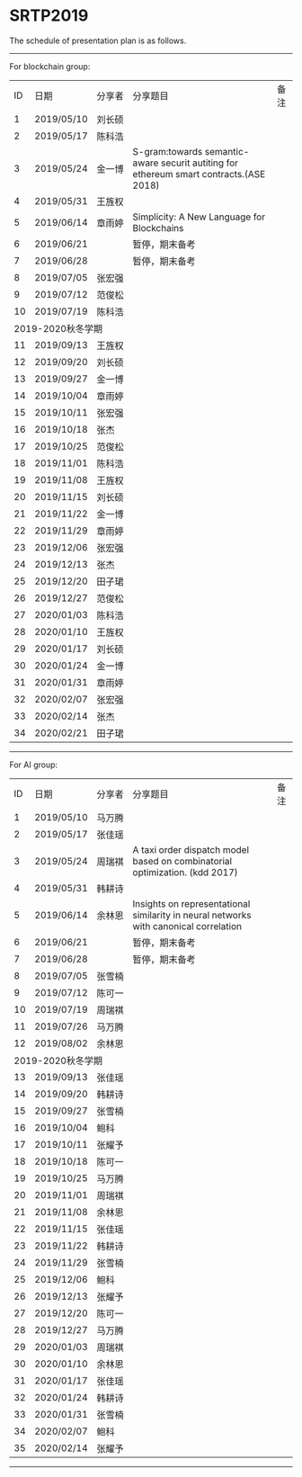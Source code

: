 # SRTP2019 <br>
The schedule of presentation plan is as follows.<br>
<hr>
For blockchain group: <br>
<table style="width:100%">
<tr><td>ID</td><td NOWRAP>日期</td><td NOWRAP>分享者</td><td>分享题目</td><td>备注</td></tr>
<tr><td>1</td><td NOWRAP>2019/05/10</td><td NOWRAP>刘长硕</td><td></td><td></td></tr>
<tr><td>2</td><td NOWRAP>2019/05/17</td><td NOWRAP>﻿陈科浩</td><td></td><td></td></tr>
<tr><td>3</td><td NOWRAP>2019/05/24</td><td NOWRAP>﻿金一博</td><td>S-gram:towards semantic-aware securit autiting for ethereum smart contracts.(ASE 2018)</td><td></td></tr>
<tr><td>4</td><td NOWRAP>2019/05/31</td><td NOWRAP>﻿王旌权</td><td></td><td></td></tr>
<tr><td>5</td><td NOWRAP>2019/06/14</td><td NOWRAP>章雨婷</td><td>﻿Simplicity: A New Language for Blockchains</td><td></td></tr>
<tr><td>6</td><td NOWRAP>2019/06/21</td><td NOWRAP></td><td>暂停，期末备考</td><td></td></tr>
<tr><td>7</td><td NOWRAP>2019/06/28</td><td NOWRAP></td><td>暂停，期末备考</td><td></td></tr>
<tr><td>8</td><td NOWRAP>2019/07/05</td><td NOWRAP>张宏强</td><td></td><td></td></tr>
<tr><td>9</td><td NOWRAP>2019/07/12</td><td NOWRAP>范俊松</td><td></td><td></td></tr>
<tr><td>10</td><td NOWRAP>2019/07/19</td><td NOWRAP>陈科浩</td><td></td><td></td></tr>
<tr style="bgcolor:#ffffff"><td colspan=5>2019-2020秋冬学期</td></tr>
<tr><td>11</td><td NOWRAP>2019/09/13</td><td NOWRAP>王旌权</td><td></td><td></td></tr>
<tr><td>12</td><td NOWRAP>2019/09/20</td><td NOWRAP>刘长硕</td><td></td><td></td></tr>
<tr><td>13</td><td NOWRAP>2019/09/27</td><td NOWRAP>金一博</td><td></td><td></td></tr>
<tr><td>14</td><td NOWRAP>2019/10/04</td><td NOWRAP>章雨婷</td><td></td><td></td></tr>
<tr><td>15</td><td NOWRAP>2019/10/11</td><td NOWRAP>张宏强</td><td></td><td></td></tr>
<tr><td>16</td><td NOWRAP>2019/10/18</td><td NOWRAP>张杰</td><td></td><td></td></tr>
<tr><td>17</td><td NOWRAP>2019/10/25</td><td NOWRAP>范俊松</td><td></td><td></td></tr>
<tr><td>18</td><td NOWRAP>2019/11/01</td><td NOWRAP>陈科浩</td><td></td><td></td></tr>
<tr><td>19</td><td NOWRAP>2019/11/08</td><td NOWRAP>王旌权</td><td></td><td></td></tr>
<tr><td>20</td><td NOWRAP>2019/11/15</td><td NOWRAP>刘长硕</td><td></td><td></td></tr>
<tr><td>21</td><td NOWRAP>2019/11/22</td><td NOWRAP>金一博</td><td></td><td></td></tr>
<tr><td>22</td><td NOWRAP>2019/11/29</td><td NOWRAP>章雨婷</td><td></td><td></td></tr>
<tr><td>23</td><td NOWRAP>2019/12/06</td><td NOWRAP>张宏强</td><td></td><td></td></tr>
<tr><td>24</td><td NOWRAP>2019/12/13</td><td NOWRAP>张杰</td><td></td><td></td></tr>
<tr><td>25</td><td NOWRAP>2019/12/20</td><td NOWRAP>田子珺</td><td></td><td></td></tr>
<tr><td>26</td><td NOWRAP>2019/12/27</td><td NOWRAP>范俊松</td><td></td><td></td></tr>
<tr><td>27</td><td NOWRAP>2020/01/03</td><td NOWRAP>陈科浩</td><td></td><td></td></tr>
<tr><td>28</td><td NOWRAP>2020/01/10</td><td NOWRAP>王旌权</td><td></td><td></td></tr>
<tr><td>29</td><td NOWRAP>2020/01/17</td><td NOWRAP>刘长硕</td><td></td><td></td></tr>
<tr><td>30</td><td NOWRAP>2020/01/24</td><td NOWRAP>金一博</td><td></td><td></td></tr>
<tr><td>31</td><td NOWRAP>2020/01/31</td><td NOWRAP>章雨婷</td><td></td><td></td></tr>
<tr><td>32</td><td NOWRAP>2020/02/07</td><td NOWRAP>张宏强</td><td></td><td></td></tr>
<tr><td>33</td><td NOWRAP>2020/02/14</td><td NOWRAP>张杰</td><td></td><td></td></tr>
<tr><td>34</td><td NOWRAP>2020/02/21</td><td NOWRAP>田子珺</td><td></td><td></td></tr>
 </table>
 
 <hr>
 For AI group:<br>
 <table style="width:100%">
<tr><td>ID</td><td NOWRAP>日期</td><td NOWRAP>分享者</td><td>分享题目</td><td>备注</td></tr>
<tr><td>1</td><td NOWRAP>2019/05/10</td><td NOWRAP>马万腾</td><td></td><td></td></tr>
<tr><td>2</td><td NOWRAP>2019/05/17</td><td NOWRAP>﻿张佳瑶</td><td></td><td></td></tr>
<tr><td>3</td><td NOWRAP>2019/05/24</td><td NOWRAP>﻿周瑞褀</td><td>A taxi order dispatch model based on combinatorial optimization. (kdd 2017)</td><td></td></tr>
<tr><td>4</td><td NOWRAP>2019/05/31</td><td NOWRAP>韩耕诗</td><td></td><td></td></tr>
<tr><td>5</td><td NOWRAP>2019/06/14</td><td NOWRAP>余林恩</td><td>Insights on representational similarity in neural networks with canonical correlation</td><td></td></tr>
<tr><td>6</td><td NOWRAP>2019/06/21</td><td NOWRAP></td><td>暂停，期末备考</td><td></td></tr>
<tr><td>7</td><td NOWRAP>2019/06/28</td><td NOWRAP></td><td>暂停，期末备考</td><td></td></tr>
<tr><td>8</td><td NOWRAP>2019/07/05</td><td NOWRAP>张雪楠</td><td></td><td></td></tr>
<tr><td>9</td><td NOWRAP>2019/07/12</td><td NOWRAP>陈可一</td><td></td><td></td></tr>
<tr><td>10</td><td NOWRAP>2019/07/19</td><td NOWRAP>周瑞褀</td><td></td><td></td></tr>
<tr><td>11</td><td NOWRAP>2019/07/26</td><td NOWRAP>马万腾</td><td></td><td></td></tr>
<tr><td>12</td><td NOWRAP>2019/08/02</td><td NOWRAP>余林恩</td><td></td><td></td></tr>
<tr style="bgcolor:#ffffff"><td colspan=5>2019-2020秋冬学期</td></tr>
<tr><td>13</td><td NOWRAP>2019/09/13</td><td NOWRAP>张佳瑶</td><td></td><td></td></tr>
<tr><td>14</td><td NOWRAP>2019/09/20</td><td NOWRAP>韩耕诗</td><td></td><td></td></tr>
<tr><td>15</td><td NOWRAP>2019/09/27</td><td NOWRAP>张雪楠</td><td></td><td></td></tr>
<tr><td>16</td><td NOWRAP>2019/10/04</td><td NOWRAP>鲍科</td><td></td><td></td></tr>
<tr><td>17</td><td NOWRAP>2019/10/11</td><td NOWRAP>张耀予</td><td></td><td></td></tr>
<tr><td>18</td><td NOWRAP>2019/10/18</td><td NOWRAP>陈可一</td><td></td><td></td></tr>
<tr><td>19</td><td NOWRAP>2019/10/25</td><td NOWRAP>马万腾</td><td></td><td></td></tr>
<tr><td>20</td><td NOWRAP>2019/11/01</td><td NOWRAP>周瑞褀</td><td></td><td></td></tr>
<tr><td>21</td><td NOWRAP>2019/11/08</td><td NOWRAP>余林恩</td><td></td><td></td></tr>
<tr><td>22</td><td NOWRAP>2019/11/15</td><td NOWRAP>张佳瑶</td><td></td><td></td></tr>
<tr><td>23</td><td NOWRAP>2019/11/22</td><td NOWRAP>韩耕诗</td><td></td><td></td></tr>
<tr><td>24</td><td NOWRAP>2019/11/29</td><td NOWRAP>张雪楠</td><td></td><td></td></tr>
<tr><td>25</td><td NOWRAP>2019/12/06</td><td NOWRAP>鲍科</td><td></td><td></td></tr>
<tr><td>26</td><td NOWRAP>2019/12/13</td><td NOWRAP>张耀予</td><td></td><td></td></tr>
<tr><td>27</td><td NOWRAP>2019/12/20</td><td NOWRAP>陈可一</td><td></td><td></td></tr>
<tr><td>28</td><td NOWRAP>2019/12/27</td><td NOWRAP>马万腾</td><td></td><td></td></tr>
<tr><td>29</td><td NOWRAP>2020/01/03</td><td NOWRAP>周瑞褀</td><td></td><td></td></tr>
<tr><td>30</td><td NOWRAP>2020/01/10</td><td NOWRAP>余林恩</td><td></td><td></td></tr>
<tr><td>31</td><td NOWRAP>2020/01/17</td><td NOWRAP>张佳瑶</td><td></td><td></td></tr>
<tr><td>32</td><td NOWRAP>2020/01/24</td><td NOWRAP>韩耕诗</td><td></td><td></td></tr>
<tr><td>33</td><td NOWRAP>2020/01/31</td><td NOWRAP>张雪楠</td><td></td><td></td></tr>
<tr><td>34</td><td NOWRAP>2020/02/07</td><td NOWRAP>鲍科</td><td></td><td></td></tr>
<tr><td>35</td><td NOWRAP>2020/02/14</td><td NOWRAP>张耀予</td><td></td><td></td></tr>	
</table>
 
<hr>



		




